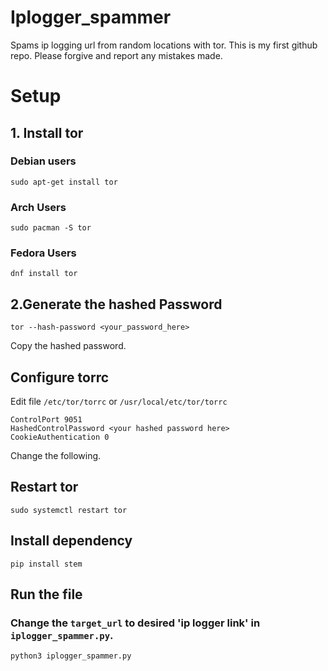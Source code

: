 # Iplogger_spammer

Spams ip logging url from random locations with tor.
This is my first github repo. Please forgive and report any mistakes made.

# Setup

## 1. Install tor

### Debian users

```
sudo apt-get install tor
```

### Arch Users

```
sudo pacman -S tor
```

### Fedora Users

```
dnf install tor
```

## 2.Generate the hashed Password

```
tor --hash-password <your_password_here>
```

Copy the hashed password.

## Configure torrc

Edit file `/etc/tor/torrc` or `/usr/local/etc/tor/torrc`

```
ControlPort 9051
HashedControlPassword <your hashed password here>
CookieAuthentication 0
```

Change the following.

## Restart tor

```
sudo systemctl restart tor
```

## Install dependency

```
pip install stem
```

## Run the file

### Change the `target_url` to desired 'ip logger link' in `iplogger_spammer.py`.

```
python3 iplogger_spammer.py
```
